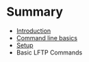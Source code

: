 # Summary

* [Introduction](introduction.md)
* [Command line basics](command_line_basics.md)
* [Setup](setup.md)
* Basic LFTP Commands

